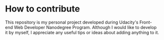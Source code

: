 # How to contribute

This repository is my personal project developed during Udacity's Front-end Web Developer Nanodegree Program. Although I would like to develop it by myself, I appreciate any useful tips or ideas about adding anything to it.
